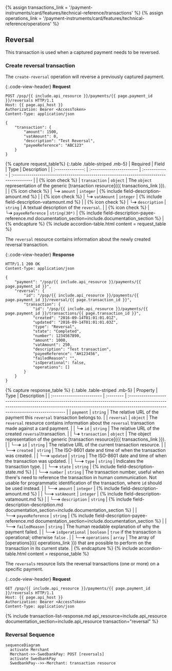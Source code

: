 {% assign transactions_link = '/payment-instruments/card/features/technical-reference/transactions' %}
{% assign operations_link = '/payment-instruments/card/features/technical-reference/operations' %}

## Reversal

This transaction is used when a captured payment needs to be reversed.

### Create reversal transaction

The `create-reversal` operation will reverse a previously captured payment.

{:.code-view-header}
**Request**

```http
POST /psp/{{ include.api_resource }}/payments/{{ page.payment_id }}/reversals HTTP/1.1
Host: {{ page.api_host }}
Authorization: Bearer <AccessToken>
Content-Type: application/json

{
    "transaction": {
        "amount": 1500,
        "vatAmount": 0,
        "description": "Test Reversal",
        "payeeReference": "ABC123"
    }
}
```

{% capture request_table%}
{:.table .table-striped .mb-5}
|     Required     | Field                    | Type          | Description                                                                              |
| :--------------: | :----------------------- | :------------ | :--------------------------------------------------------------------------------------- |
| {% icon check %} | `transaction`            | `object`      | The `object` representation of the generic [transaction resource]({{ transactions_link }}). |
| {% icon check %} | └➔&nbsp;`amount`         | `integer`     | {% include field-description-amount.md %}                                                |
| {% icon check %} | └➔&nbsp;`vatAmount`      | `integer`     | {% include field-description-vatamount.md %}                                             |
| {% icon check %} | └➔&nbsp;`description`    | `string`      | A textual description of the `reversal`.                                                 |
| {% icon check %} | └➔&nbsp;`payeeReference` | `string(30*)` | {% include field-description-payee-reference.md documentation_section=include.documentation_section %}          |
{% endcapture %}
{% include accordion-table.html content = request_table
%}

The `reversal` resource contains information about the newly created reversal
transaction.

{:.code-view-header}
**Response**

```http
HTTP/1.1 200 OK
Content-Type: application/json

{
    "payment": "/psp/{{ include.api_resource }}/payments/{{ page.payment_id }}",
    "reversal": {
        "id": "/psp/{{ include.api_resource }}/payments/{{ page.payment_id }}/reversal/{{ page.transaction_id }}",
        "transaction": {
            "id": "/psp/{{ include.api_resource }}/payments/{{ page.payment_id }}/transactions/{{ page.transaction_id }}",
            "created": "2016-09-14T01:01:01.01Z",
            "updated": "2016-09-14T01:01:01.03Z",
            "type": "Reversal",
            "state": "Completed",
            "number": 1234567890,
            "amount": 1000,
            "vatAmount": 250,
            "description": "Test transaction",
            "payeeReference": "AH123456",
            "failedReason": "",
            "isOperational": false,
            "operations": []
        }
    }
}
```

{% capture response_table %}
{:.table .table-striped .mb-5}
| Property                  | Type      | Description                                                                                                                                                                                                  |
| :------------------------ | :-------- | :----------------------------------------------------------------------------------------------------------------------------------------------------------------------------------------------------------- |
| `payment`                 | `string`  | The relative URL of the payment this `reversal` transaction belongs to.                                                                                                                                      |
| `reversal`                | `object`  | The `reversal` resource contains information about the `reversal` transaction made against a card payment.                                                                                                    |
| └➔&nbsp;`id`              | `string`  | The relative URL of the created `reversal`transaction.                                                                                                                                                       |
| └➔&nbsp;`transaction`     | `object`  | The object representation of the generic [transaction resource]({{ transactions_link }}).                                                                                                                       |
| └─➔&nbsp;`id`             | `string`  | The relative URL of the current  transaction  resource.                                                                                                                                                      |
| └─➔&nbsp;`created`        | `string`  | The ISO-8601 date and time of when the transaction was created.                                                                                                                                              |
| └─➔&nbsp;`updated`        | `string`  | The ISO-8601 date and time of when the transaction was updated.                                                                                                                                              |
| └─➔&nbsp;`type`           | `string`  | Indicates the transaction type.                                                                                                                                                                              |
| └─➔&nbsp;`state`          | `string`  | {% include field-description-state.md %}        |
| └─➔&nbsp;`number`         | `string`  | The transaction number, useful when there's need to reference the transaction in human communication. Not usable for programmatic identification of the transaction, where `id` should be used instead.      |
| └─➔&nbsp;`amount`         | `integer` | {% include field-description-amount.md %}                                                                                                                                                                    |
| └─➔&nbsp;`vatAmount`      | `integer` | {% include field-description-vatamount.md %}                                                                                                                                                                 |
| └─➔&nbsp;`description`    | `string`  | {% include field-description-description.md documentation_section=include.documentation_section %}                                                                                                                                  |
| └─➔&nbsp;`payeeReference` | `string`  | {% include field-description-payee-reference.md documentation_section=include.documentation_section %}                                                                                                                              |
| └─➔&nbsp;`failedReason`   | `string`  | The human readable explanation of why the payment failed.                                                                                                                                                    |
| └─➔&nbsp;`isOperational`  | `boolean` | `true`  if the transaction is operational; otherwise  `false` .                                                                                                                                              |
| └─➔&nbsp;`operations`     | `array`   | The array of [operations]({{ operations_link }}) that are possible to perform on the transaction in its current state.                                                                                                  |
{% endcapture %}
{% include accordion-table.html content = response_table %}

The `reversals` resource lists the reversal transactions (one or more) on a
specific payment.

{:.code-view-header}
**Request**

```http
GET /psp/{{ include.api_resource }}/payments/{{ page.payment_id }}/reversals HTTP/1.1
Host: {{ page.api_host }}
Authorization: Bearer <AccessToken>
Content-Type: application/json
```

{% include transaction-list-response.md api_resource=include.api_resource documentation_section=include.api_resource transaction="reversal" %}

### Reversal Sequence

```mermaid
sequenceDiagram
  activate Merchant
  Merchant->>-SwedbankPay: POST [reversals]
  activate SwedbankPay
  SwedbankPay-->>-Merchant: transaction resource
```
